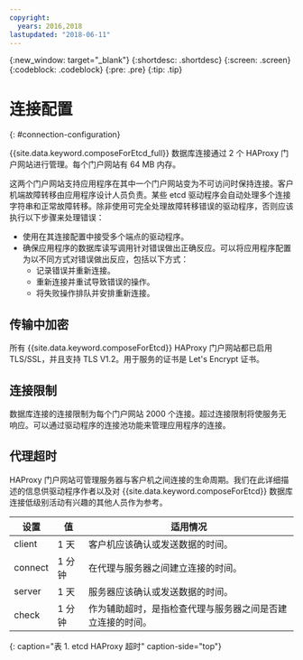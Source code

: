 ```yaml
---
copyright:
  years: 2016,2018
lastupdated: "2018-06-11"
---
```


{:new_window: target="_blank"}
{:shortdesc: .shortdesc}
{:screen: .screen}
{:codeblock: .codeblock}
{:pre: .pre}
{:tip: .tip}

# 连接配置
{: #connection-configuration}

{{site.data.keyword.composeForEtcd_full}} 数据库连接通过 2 个 HAProxy 门户网站进行管理。每个门户网站有 64 MB 内存。

这两个门户网站支持应用程序在其中一个门户网站变为不可访问时保持连接。客户机端故障转移由应用程序设计人员负责。某些 etcd 驱动程序会自动处理多个连接字符串和正常故障转移。除非使用可完全处理故障转移错误的驱动程序，否则应该执行以下步骤来处理错误：

* 使用在其连接配置中接受多个端点的驱动程序。
* 确保应用程序的数据库读写调用针对错误做出正确反应。可以将应用程序配置为以不同方式对错误做出反应，包括以下方式：
  - 记录错误并重新连接。
  - 重新连接并重试导致错误的操作。
  - 将失败操作排队并安排重新连接。

## 传输中加密

所有 {{site.data.keyword.composeForEtcd}} HAProxy 门户网站都已启用 TLS/SSL，并且支持 TLS V1.2。用于服务的证书是 Let's Encrypt 证书。

## 连接限制

数据库连接的连接限制为每个门户网站 2000 个连接。超过连接限制将使服务无响应。可以通过驱动程序的连接池功能来管理应用程序的连接。

## 代理超时

HAProxy 门户网站可管理服务器与客户机之间连接的生命周期。我们在此详细描述的信息供驱动程序作者以及对 {{site.data.keyword.composeForEtcd}} 数据库连接低级别活动有兴趣的其他人员作为参考。

设置|值|适用情况
----------|-----------|-----------
client|1 天|客户机应该确认或发送数据的时间。
connect|1 分钟|在代理与服务器之间建立连接的时间。
server|1 天|服务器应该确认或发送数据的时间。
check|1 分钟|作为辅助超时，是指检查代理与服务器之间是否建立连接的时间。
{: caption="表 1. etcd HAProxy 超时" caption-side="top"}
